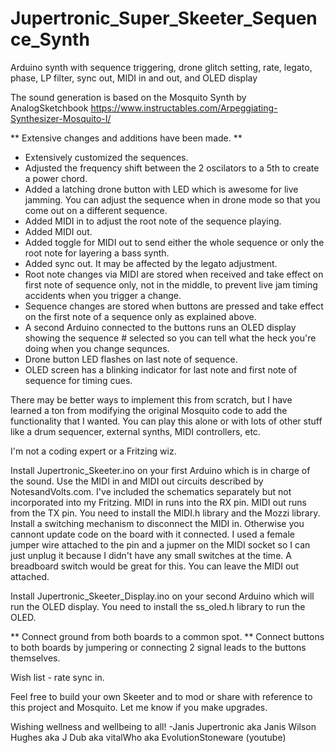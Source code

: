 # Jupertronic_Super_Skeeter_Sequence_Synth
Arduino synth with sequence triggering, drone glitch setting, rate, legato, phase, LP filter, sync out, MIDI in and out, and OLED display

The sound generation is based on the Mosquito Synth by AnalogSketchbook https://www.instructables.com/Arpeggiating-Synthesizer-Mosquito-I/

** Extensive changes and additions have been made. **
  - Extensively customized the sequences.
  - Adjusted the frequency shift between the 2 oscilators to a 5th to create a power chord.
  - Added a latching drone button with LED which is awesome for live jamming. You can adjust the sequence when in drone mode so that you come out on a different sequence.
  - Added MIDI in to adjust the root note of the sequence playing.
  - Added MIDI out.
  - Added toggle for MIDI out to send either the whole sequence or only the root note for layering a bass synth.
  - Added sync out. It may be affected by the legato adjustment.
  - Root note changes via MIDI are stored when received and take effect on first note of sequence only, not in the middle, to prevent live jam timing accidents when you trigger a change.
  - Sequence changes are stored when buttons are pressed and take effect on the first note of a sequence only as explained above.
  - A second Arduino connected to the buttons runs an OLED display showing the sequence # selected so you can tell what the heck you're doing when you change sequnces. 
  - Drone button LED flashes on last note of sequence. 
  - OLED screen has a blinking indicator for last note and first note of sequence for timing cues.

There may be better ways to implement this from scratch, but I have learned a ton from modifying the original Mosquito code to add the functionality that I wanted. You can play this alone or with lots of other stuff like a drum sequencer, external synths, MIDI controllers, etc. 

I'm not a coding expert or a Fritzing wiz.

Install Jupertronic_Skeeter.ino on your first Arduino which is in charge of the sound. Use the MIDI in and MIDI out circuits described by NotesandVolts.com. I've included the schematics separately but not incorporated into my Fritzing. MIDI in runs into the RX pin. MIDI out runs from the TX pin. You need to install the MIDI.h library and the Mozzi library. Install a switching mechanism to disconnect the MIDI in. Otherwise you cannont update code on the board with it connected. I used a female jumper wire attached to the pin and a jupmer on the MIDI socket so I can just unplug it because I didn't have any small switches at the time. A breadboard switch would be great for this. You can leave the MIDI out attached. 

Install Jupertronic_Skeeter_Display.ino on your second Arduino which will run the OLED display. You need to install the ss_oled.h library to run the OLED. 

** Connect ground from both boards to a common spot. ** Connect buttons to both boards by jumpering or connecting 2 signal leads to the buttons themselves. 

Wish list - rate sync in.

Feel free to build your own Skeeter and to mod or share with reference to this project and Mosquito. Let me know if you make upgrades. 

Wishing wellness and wellbeing to all!
-Janis
Jupertronic aka Janis Wilson Hughes aka J Dub aka vitalWho aka EvolutionStoneware (youtube)
